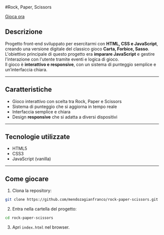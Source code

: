 #Rock, Paper, Scissors

[Gioca ora](https://mendozagianfranco.github.io/rock-paper-scissors)

## Descrizione
Progetto front-end sviluppato per esercitarmi con **HTML, CSS e JavaScript**, creando una versione digitale del classico gioco **Carta, Forbice, Sasso**.  
L'obiettivo principale di questo progetto era **imparare JavaScript** e gestire l'interazione con l'utente tramite eventi e logica di gioco.  
Il gioco è **interattivo e responsive**, con un sistema di punteggio semplice e un’interfaccia chiara.

---

## Caratteristiche
- Gioco interattivo con scelta tra Rock, Paper e Scissors
- Sistema di punteggio che si aggiorna in tempo reale
- Interfaccia semplice e chiara
- Design **responsive** che si adatta a diversi dispositivi

---

## Tecnologie utilizzate
- HTML5
- CSS3
- JavaScript (vanilla)

---

## Come giocare
1. Clona la repository:
```bash
git clone https://github.com/mendozagianfranco/rock-paper-scissors.git
```
2. Entra nella cartella del progetto:
```bash
cd rock-paper-scissors
```
3. Apri `index.html` nel browser.
